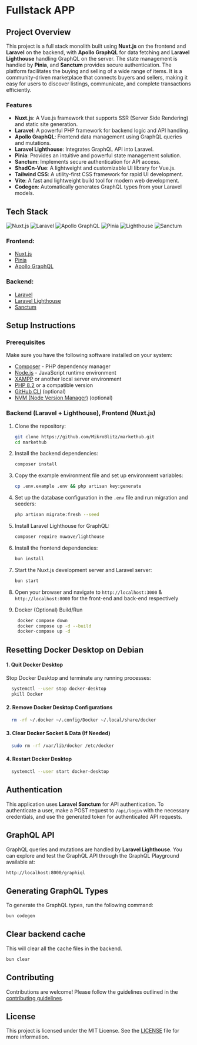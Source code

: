# Fullstack APP

## Project Overview
This project is a full stack monolith built using **Nuxt.js** on the frontend and **Laravel** on the backend, with **Apollo GraphQL** for data fetching and **Laravel Lighthouse** handling GraphQL on the server. The state management is handled by **Pinia**, and **Sanctum** provides secure authentication. The platform facilitates the buying and selling of a wide range of items. It is a community-driven marketplace that connects buyers and sellers, making it easy for users to discover listings, communicate, and complete transactions efficiently.

### Features
- **Nuxt.js**: A Vue.js framework that supports SSR (Server Side Rendering) and static site generation.
- **Laravel**: A powerful PHP framework for backend logic and API handling.
- **Apollo GraphQL**: Frontend data management using GraphQL queries and mutations.
- **Laravel Lighthouse**: Integrates GraphQL API into Laravel.
- **Pinia**: Provides an intuitive and powerful state management solution.
- **Sanctum**: Implements secure authentication for API access.
- **ShadCn-Vue**: A lightweight and customizable UI library for Vue.js.
- **Tailwind CSS**: A utility-first CSS framework for rapid UI development.
- **Vite**: A fast and lightweight build tool for modern web development.
- **Codegen**: Automatically generates GraphQL types from your Laravel models.

## Tech Stack
![Nuxt.js](https://img.shields.io/badge/Nuxt.js-00C58E?style=for-the-badge&logo=nuxt.js&logoColor=white)
![Laravel](https://img.shields.io/badge/Laravel-FF2D20?style=for-the-badge&logo=laravel&logoColor=white)
![Apollo GraphQL](https://img.shields.io/badge/Apollo%20GraphQL-311C87?style=for-the-badge&logo=apollo-graphql&logoColor=white)
![Pinia](https://img.shields.io/badge/Pinia-2C3E50?style=for-the-badge&logo=pinia&logoColor=yellow)
![Lighthouse](https://img.shields.io/badge/Laravel%20Lighthouse-10B981?style=for-the-badge&logo=graphql&logoColor=white)
![Sanctum](https://img.shields.io/badge/Sanctum-3498DB?style=for-the-badge&logo=laravel&logoColor=white)

### Frontend:
- [Nuxt.js](https://nuxtjs.org/)
- [Pinia](https://pinia.vuejs.org/)
- [Apollo GraphQL](https://www.apollographql.com/)

### Backend:
- [Laravel](https://laravel.com/)
- [Laravel Lighthouse](https://lighthouse-php.com/)
- [Sanctum](https://laravel.com/docs/sanctum)

## Setup Instructions

### Prerequisites

Make sure you have the following software installed on your system:
- [Composer](https://getcomposer.org/) - PHP dependency manager
- [Node.js](https://nodejs.org/) - JavaScript runtime environment
- [XAMPP](https://www.apachefriends.org/index.html) or another local server environment
- [PHP 8.2](https://www.php.net/) or a compatible version
- [GitHub CLI](https://cli.github.com/) (optional)
- [NVM (Node Version Manager)](https://github.com/nvm-sh/nvm) (optional)

### Backend (Laravel + Lighthouse), Frontend (Nuxt.js)

1. Clone the repository:

    ```bash
    git clone https://github.com/MikroBlitz/markethub.git
    cd markethub
    ```

2. Install the backend dependencies:

    ```bash
    composer install
    ```

3. Copy the example environment file and set up environment variables:

    ```bash
    cp .env.example .env && php artisan key:generate
    ```

4. Set up the database configuration in the `.env` file and run migration and seeders:

    ```bash
    php artisan migrate:fresh --seed
    ```

5. Install Laravel Lighthouse for GraphQL:

    ```bash
    composer require nuwave/lighthouse
    ```

6. Install the frontend dependencies:

    ```bash
    bun install
    ```

7. Start the Nuxt.js development server and Laravel server:

    ```bash
    bun start
    ```

8. Open your browser and navigate to `http://localhost:3000` & `http://localhost:8000` for the front-end and back-end respectively

9. Docker (Optional) Build/Run
   ```bash
    docker compose down
    docker compose up -d --build
    docker-compose up -d
    ```

## Resetting Docker Desktop on Debian

#### 1. Quit Docker Desktop
Stop Docker Desktop and terminate any running processes:
```sh
  systemctl --user stop docker-desktop
  pkill Docker
```

#### 2. Remove Docker Desktop Configurations
```sh
  rm -rf ~/.docker ~/.config/Docker ~/.local/share/docker
```

#### 3. Clear Docker Socket & Data (If Needed)
```sh
  sudo rm -rf /var/lib/docker /etc/docker
```

#### 4. Restart Docker Desktop
```sh
  systemctl --user start docker-desktop
```

## Authentication

This application uses **Laravel Sanctum** for API authentication. To authenticate a user, make a POST request to `/api/login` with the necessary credentials, and use the generated token for authenticated API requests.

## GraphQL API

GraphQL queries and mutations are handled by **Laravel Lighthouse**. You can explore and test the GraphQL API through the GraphQL Playground available at:
```bash
http://localhost:8000/graphiql
```

## Generating GraphQL Types

To generate the GraphQL types, run the following command:

```bash
bun codegen
```

## Clear backend cache

This will clear all the cache files in the backend.

```bash
bun clear
```

## Contributing

Contributions are welcome! Please follow the guidelines outlined in the [contributing guidelines](CONTRIBUTING.md).

## License

This project is licensed under the MIT License. See the [LICENSE](LICENSE) file for more information.
